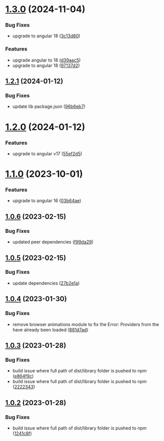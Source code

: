 # [1.3.0](https://github.com/uzenith360/ngx-navigation-animation/compare/v1.2.1...v1.3.0) (2024-11-04)


### Bug Fixes

* upgrade to angular 18 ([3c13d80](https://github.com/uzenith360/ngx-navigation-animation/commit/3c13d80ec494af120472e8cb787fdb23baa0eb8f))


### Features

* upgrade angular to 18 ([d39aac5](https://github.com/uzenith360/ngx-navigation-animation/commit/d39aac50bdbb2e6b4fba8db2fde6857a36668645))
* upgrade to angular 18 ([97137d2](https://github.com/uzenith360/ngx-navigation-animation/commit/97137d22d2f740615667d18c56e493992ffe77d1))

## [1.2.1](https://github.com/uzenith360/ngx-navigation-animation/compare/v1.2.0...v1.2.1) (2024-01-12)


### Bug Fixes

* update lib package.json ([96b6eb7](https://github.com/uzenith360/ngx-navigation-animation/commit/96b6eb733de861d9c9bee231fbe0116a4d9d88fa))

# [1.2.0](https://github.com/uzenith360/ngx-navigation-animation/compare/v1.1.0...v1.2.0) (2024-01-12)


### Features

* upgrade to angular v17 ([55ef2d5](https://github.com/uzenith360/ngx-navigation-animation/commit/55ef2d5f8e4b62ed48b912ea191cc4025102a472))

# [1.1.0](https://github.com/uzenith360/ngx-navigation-animation/compare/v1.0.6...v1.1.0) (2023-10-01)


### Features

* upgrade to angular 16 ([03b64ae](https://github.com/uzenith360/ngx-navigation-animation/commit/03b64ae162c3d448f9f03b78205351eb5c6cc9de))

## [1.0.6](https://github.com/uzenith360/ngx-navigation-animation/compare/v1.0.5...v1.0.6) (2023-02-15)


### Bug Fixes

* updated peer dependencies ([f99da29](https://github.com/uzenith360/ngx-navigation-animation/commit/f99da29362e04cb7a3892c09ae13f8ccfc285c50))

## [1.0.5](https://github.com/uzenith360/ngx-navigation-animation/compare/v1.0.4...v1.0.5) (2023-02-15)


### Bug Fixes

* update dependencies ([27b2e1a](https://github.com/uzenith360/ngx-navigation-animation/commit/27b2e1a1035cb1f9d368c4a3acee631c6da27741))

## [1.0.4](https://github.com/uzenith360/ngx-navigation-animation/compare/v1.0.3...v1.0.4) (2023-01-30)


### Bug Fixes

* remove browser animations module to fix the Error: Providers from the  have already been loaded ([881d7ad](https://github.com/uzenith360/ngx-navigation-animation/commit/881d7ad25e0c6b5a8e9864758f2b537c4fc125c4))

## [1.0.3](https://github.com/uzenith360/ngx-navigation-animation/compare/v1.0.2...v1.0.3) (2023-01-28)


### Bug Fixes

* build issue where full path of dist/library folder is pushed to npm ([e864f9c](https://github.com/uzenith360/ngx-navigation-animation/commit/e864f9ceae8c2769d88ea8144e827e2b2471d0df))
* build issue where full path of dist/library folder is pushed to npm ([2222343](https://github.com/uzenith360/ngx-navigation-animation/commit/22223431be94dd1d76f8037d8c24a7655c7b1a41))

## [1.0.2](https://github.com/uzenith360/ngx-navigation-animation/compare/v1.0.1...v1.0.2) (2023-01-28)


### Bug Fixes

* build issue where full path of dist/library folder is pushed to npm ([1241c8f](https://github.com/uzenith360/ngx-navigation-animation/commit/1241c8ffa7e5398b9514284c2717a89246d7c28b))
